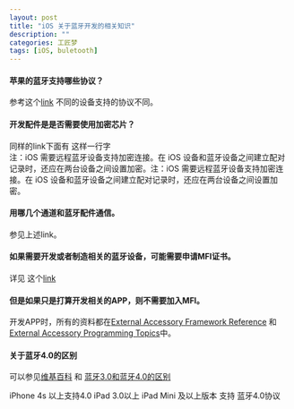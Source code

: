 ```yaml
---
layout: post
title: "iOS 关于蓝牙开发的相关知识"
description: ""
categories: 工匠梦
tags: [iOS, buletooth]
---
```


#### 苹果的蓝牙支持哪些协议？
参考这个[link](http://support.apple.com/kb/HT3647?viewlocale=zh_CN) 不同的设备支持的协议不同。


#### 开发配件是是否需要使用加密芯片？  
同样的link下面有 这样一行字  
注：iOS 需要远程蓝牙设备支持加密连接。在 iOS 设备和蓝牙设备之间建立配对记录时，还应在两台设备之间设置加密。注：iOS 需要远程蓝牙设备支持加密连接。在 iOS 设备和蓝牙设备之间建立配对记录时，还应在两台设备之间设置加密。  

#### 用哪几个通道和蓝牙配件通信。
参见上述link。


#### 如果需要开发或者制造相关的蓝牙设备，可能需要申请MFI证书。
详见 这个[link](http://mfi.apple.com/faqs)


#### 但是如果只是打算开发相关的APP，则不需要加入MFI。
开发APP时，所有的资料都在[External Accessory Framework Reference](https://developer.apple.com/library/ios/#documentation/ExternalAccessory/Reference/ExternalAccessoryFrameworkReference/_index.html)
和 [External Accessory Programming Topics](https://developer.apple.com/library/ios/#featuredarticles/ExternalAccessoryPT/Introduction/Introduction.html#//apple_ref/doc/uid/TP40009502)中。 

#### 关于蓝牙4.0的区别  
可以参见[维基百科](http://zh.wikipedia.org/wiki/%E8%97%8D%E7%89%99)  和 [蓝牙3.0和蓝牙4.0的区别](http://www.52solution.com/basic/1424)


iPhone 4s 以上支持4.0 iPad 3.0以上 iPad Mini 及以上版本 支持 蓝牙4.0协议 